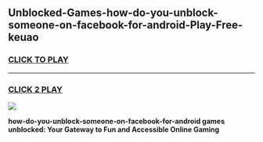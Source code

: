 
## Unblocked-Games-how-do-you-unblock-someone-on-facebook-for-android-Play-Free-keuao
<h3>
<a href="https://premium76.site?title=how-do-you-unblock-someone-on-facebook-for-android&ref=10A">CLICK TO PLAY</a></h3>
<hr>

<h3>
<a href="https://premium76.site?title=how-do-you-unblock-someone-on-facebook-for-android&ref=10A">CLICK 2 PLAY</a>
  
</h3>

<a href="https://premium76.site?title=how-do-you-unblock-someone-on-facebook-for-android&ref=10A"><img src="https://clearcache.store/games.png"></a>


**how-do-you-unblock-someone-on-facebook-for-android games unblocked: Your Gateway to Fun and Accessible Online Gaming**
